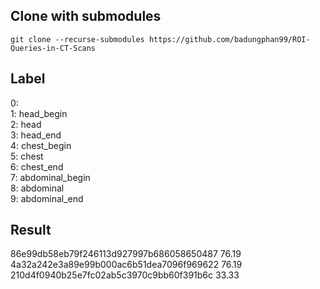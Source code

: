## Clone with submodules

```git clone --recurse-submodules https://github.com/badungphan99/ROI-Queries-in-CT-Scans```

## Label
0:  
1: head_begin  
2: head  
3: head_end  
4: chest_begin  
5: chest  
6: chest_end  
7: abdominal_begin  
8: abdominal  
9: abdominal_end  

## Result

86e99db58eb79f246113d927997b686058650487  76.19
4a32a242e3a89e99b000ac6b51dea7096f969622  76.19
210d4f0940b25e7fc02ab5c3970c9bb60f391b6c  33.33